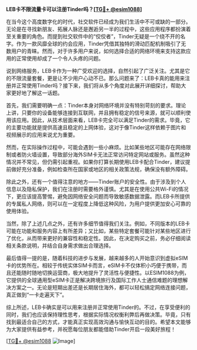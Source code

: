 **LEB卡不限流量卡可以注册Tinder吗？[[TG💪+ @esim1088](https://t.me/s/esim1088)]**

在当今这个高度数字化的时代，社交软件已经成为我们生活中不可或缺的一部分。无论是在寻找新朋友、拓展人脉还是邂逅另一半的过程中，这些应用程序都扮演着至关重要的角色。而提到社交软件中的“佼佼者”，Tinder无疑是一个绕不开的名字。作为一款风靡全球的约会应用，Tinder凭借其独特的滑动匹配机制吸引了无数用户的青睐。然而，对于许多用户来说，如何选择合适的网络环境来支持这款应用的正常使用却成了一个令人头疼的问题。

说到网络服务，LEB卡作为一种广受欢迎的选择，自然引起了广泛关注。尤其是它的不限流量套餐，更是让不少用户心动不已。那么问题来了：LEB卡真的能用来注册并正常使用Tinder吗？接下来，我们将从多个角度对此展开详细探讨，帮助大家更好地了解这一话题。

首先，我们需要明确一点：Tinder本身对网络环境并没有特别苛刻的要求。理论上讲，只要你的设备能够连接到互联网，并且拥有稳定的信号来源，就可以顺利使用该应用。因此，从技术层面来看，LEB卡完全可以满足Tinder的需求。毕竟，它的主要功能就是提供高速且稳定的上网体验，这对于像Tinder这样依赖于图片和视频展示的应用来说尤为重要。

然而，在实际操作过程中，可能会遇到一些小麻烦。比如某些地区可能存在网络限制或者防火墙设置，导致部分海外SIM卡无法正常访问特定网站或服务。虽然这种情况并不常见，但仍需引起重视。如果你打算长期使用LEB卡配合Tinder，建议提前做好充分准备，例如检查所在国家或地区的相关政策法规，确保没有额外障碍。

除此之外，还有一个值得注意的地方——Tinder账户的安全性。由于涉及到个人信息以及隐私保护，我们在注册时需要格外谨慎。尤其是在使用公共Wi-Fi的情况下，更应该提高警惕，避免因网络安全问题而导致敏感数据泄露。而LEB卡所提供的专属私人网络，则可以在一定程度上降低这种风险，为用户提供更加安心可靠的使用体验。

当然，除了上述几点之外，还有许多细节值得我们关注。例如，不同版本的LEB卡可能在功能和服务内容上有所差异；又比如，某些特定套餐可能针对某些地区进行了优化，从而带来更好的兼容性和稳定性。因此，在决定购买之前，务必仔细阅读相关条款说明，并结合自身需求做出合理选择。

最后值得一提的是，随着科技的进步与发展，越来越多的人开始意识到虚拟eSIM卡的优势所在。相较于传统实体SIM卡而言，eSIM卡不仅体积小巧便于携带，而且还能随时随地切换运营商，极大地提升了灵活性与便捷性。以ESIM1088为例，它提供的全球通用型eSIM卡正是解决跨境旅行及国际工作人士通信难题的理想解决方案之一。无论是短期出差还是长期居住海外，都可以轻松搞定网络连接问题，真正做到“一卡走遍天下”。

综上所述，LEB卡确实是可以用来注册并正常使用Tinder的。不过，在享受便利的同时，我们也应该保持理性思考，根据实际情况权衡利弊后再做决策。毕竟，只有找到最适合自己的方式，才能真正实现高效沟通与愉快互动的目的。希望本文能够为大家提供有益参考，并祝愿每位朋友都能借助Tinder开启一段美好旅程！

[[TG💪+ @esim1088](https://t.me/s/esim1088) ![Image](https://i.postimg.cc/4NQfJmqS/Snipaste-2025-05-13-00-14-12.png)]